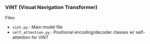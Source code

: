 ### ViNT (Visual Navigation Transformer)

Files 
- `vint.py` : Main model file 
- `self_attention.py` : Positional encoding/decoder classes w/ self-attention for ViNT
